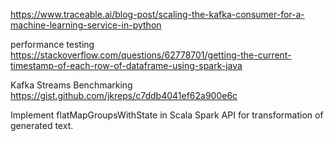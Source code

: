

https://www.traceable.ai/blog-post/scaling-the-kafka-consumer-for-a-machine-learning-service-in-python

performance testing https://stackoverflow.com/questions/62778701/getting-the-current-timestamp-of-each-row-of-dataframe-using-spark-java

Kafka Streams Benchmarking https://gist.github.com/jkreps/c7ddb4041ef62a900e6c

Implement flatMapGroupsWithState in Scala Spark API for transformation of generated text.


